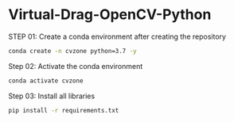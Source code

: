# Virtual-Drag-OpenCV-Python

STEP 01: Create a conda environment after creating the repository
```bash
conda create -n cvzone python=3.7 -y
```
Step 02: Activate the conda environment
```bash
conda activate cvzone
```

Step 03: Install all libraries
```bash
pip install -r requirements.txt
```